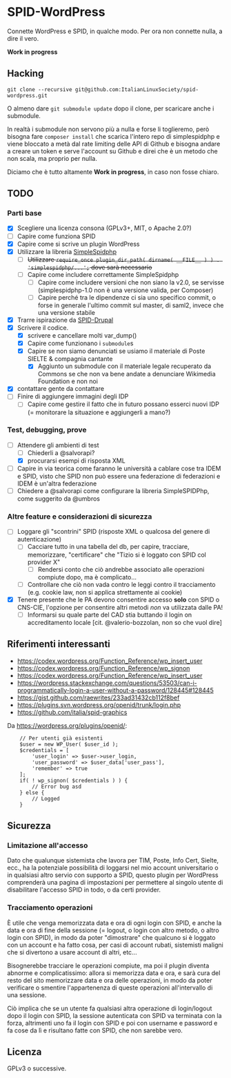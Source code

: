 # SPID-WordPress
Connette WordPress e SPID, in qualche modo. Per ora non connette nulla, a dire il vero.

**Work in progress**

## Hacking

    git clone --recursive git@github.com:ItalianLinuxSociety/spid-wordpress.git

O almeno dare `git submodule update` dopo il clone, per scaricare anche i submodule.

In realtà i submodule non servono più a nulla e forse li toglieremo, però bisogna fare `composer install`
che scarica l'intero repo di simplespidphp e viene bloccato a metà dal rate limiting delle API di Github
e bisogna andare a creare un token e serve l'account su Github e direi che è un metodo che non scala,
ma proprio per nulla.

Diciamo che è tutto altamente **Work in progress**, in caso non fosse chiaro.

## TODO

### Parti base
- [X] Scegliere una licenza consona (GPLv3+, MIT, o Apache 2.0?)
- [ ] Capire come funziona SPID
- [X] Capire come si scrive un plugin WordPress
- [X] Utilizzare la libreria [SimpleSpidphp](https://github.com/dev4pa/simplespidphp)
    - [ ] ~~Utilizzare `require_once plugin_dir_path( dirname( __FILE__ ) ) . 'simplespidphp/...';` dove sarà necessario~~
    - [ ] Capire come includere correttamente SimpleSpidphp
        - [ ] Capire come includere versioni che non siano la v2.0, se servisse (simplespidphp-1.0 non è una versione valida, per Composer)
        - [ ] Capire perché tra le dipendenze ci sia uno specifico commit, o forse in generale l'ultimo commit sul master, di saml2, invece che una versione stabile
- [X] Trarre ispirazione da [SPID-Drupal](https://github.com/dev4pa/spid-drupal)
- [X] Scrivere il codice.
    - [X] scrivere e cancellare molti var_dump()
    - [X] Capire come funzionano i `submodule`s
    - [X] Capire se non siamo denunciati se usiamo il materiale di Poste SIELTE & compagnia cantante
        - [X] Aggiunto un submodule con il materiale legale recuperato da Commons se che non va bene andate a denunciare Wikimedia Foundation e non noi
- [X] contattare gente da contattare
- [ ] Finire di aggiungere immagini degli IDP
    - [ ] Capire come gestire il fatto che in futuro possano esserci nuovi IDP (= monitorare la situazione e aggiungerli a mano?)

### Test, debugging, prove
- [ ] Attendere gli ambienti di test
    - [ ] Chiederli a @salvorapi?
    - [X] procurarsi esempi di risposta XML
- [ ] Capire in via teorica come faranno le università a cablare cose tra IDEM e SPID, visto che SPID non può essere una federazione di federazioni e IDEM è un'altra federazione
- [ ] Chiedere a @salvorapi come configurare la libreria SimpleSPIDPhp, come suggerito da @umbros

### Altre feature e considerazioni di sicurezza
- [ ] Loggare gli "scontrini" SPID (risposte XML o qualcosa del genere di autenticazione)
    - [ ] Cacciare tutto in una tabella del db, per capire, tracciare, memorizzare, "certificare" che "Tizio si è loggato con SPID col provider X"
        - [ ] Rendersi conto che ciò andrebbe associato alle operazioni compiute dopo, ma è complicato...
    - [ ] Controllare che ciò non vada contro le leggi contro il tracciamento (e.g. cookie law, non si applica strettamente ai cookie)
- [X] Tenere presente che le PA devono consentire accesso **solo** con SPID o CNS-CIE, l'opzione per consentire altri metodi *non* va utilizzata dalle PA!
    - [ ] Informarsi su quale parte del CAD stia buttando il login on accreditamento locale [cit. @valerio-bozzolan, non so che vuol dire]

## Riferimenti interessanti
* https://codex.wordpress.org/Function_Reference/wp_insert_user
* https://codex.wordpress.org/Function_Reference/wp_signon
* https://codex.wordpress.org/Function_Reference/wp_insert_user
* https://wordpress.stackexchange.com/questions/53503/can-i-programmatically-login-a-user-without-a-password/128445#128445
* https://gist.github.com/raewrites/233ad31432cb112f8bef
* https://plugins.svn.wordpress.org/openid/trunk/login.php
* https://github.com/italia/spid-graphics

Da https://wordpress.org/plugins/openid/:
```
    // Per utenti già esistenti
    $user = new WP_User( $user_id );
    $credentials = [
        'user_login' => $user->user_login,
        'user_password' => $user_data['user_pass'],
        'remember' => true
    ];
    if( ! wp_signon( $credentials ) ) {
        // Error bug asd
    } else {
        // Logged
    }
````

## Sicurezza

### Limitazione all'accesso
Dato che qualunque sistemista che lavora per TIM, Poste, Info Cert, Sielte, ecc.,
ha la potenziale possibilità di loggarsi nel mio account universitario o in
qualsiasi altro servio con supporto a SPID, questo plugin per WordPress comprenderà
una pagina di impostazioni per permettere al singolo utente di disabilitare l'accesso
SPID in todo, o da certi provider.

### Tracciamento operazioni
È utile che venga memorizzata data e ora di ogni login con SPID, e anche la data e ora
di fine della sessione (= logout, o login con altro metodo, o altro login con SPID),
in modo da poter "dimostrare" che qualcuno si è loggato con un account e ha fatto cosa,
per casi di account rubati, sistemisti maligni che si divertono a usare account di altri,
etc...

Bisognerebbe tracciare le operazioni compiute, ma poi il plugin diventa abnorme e
complicatissimo: allora si memorizza data e ora, e sarà cura del resto del sito memorizzare
data e ora delle operazioni, in modo da poter verificare o smentire l'appartenenza di
queste operazioni all'intervallo di una sessione.

Ciò implica che se un utente fa qualsiasi altra operazione di login/logout dopo il
login con SPID, la sessione autenticata con SPID va terminata con la forza, altrimenti
uno fa il login con SPID e poi con username e password e fa cose da lì e risultano fatte
con SPID, che non sarebbe vero.

## Licenza
GPLv3 o successive.
